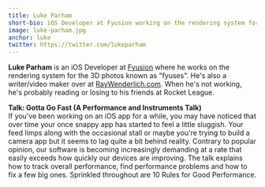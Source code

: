 ```yaml
---
title: Luke Parham
short-bio: iOS Developer at Fyusion working on the rendering system for the 3D photos
image: luke-parham.jpg
anchor: luke
twitter: https://twitter.com/lukeparham
---
```


**Luke Parham** is an iOS Developer at [Fyusion](https://fyusion.com/) where he works on the rendering system for the 3D photos known as "fyuses". He's also a writer/video maker over at [RayWenderlich.com](https://www.raywenderlich.com/). When he's not working, he's probably reading or losing to his friends at Rocket League.

**Talk: Gotta Go Fast (A Performance and Instruments Talk)**  
If you've been working on an iOS app for a while, you may have noticed that over time your once snappy app has started to feel a little sluggish. Your feed limps along with the occasional stall or maybe you're trying to build a camera app but it seems to lag quite a bit behind reality.  Contrary to popular opinion, our software is becoming increasingly demanding at a rate that easily exceeds how quickly our devices are improving.
The talk explains how to track overall performance, find performance problems and how to fix a few big ones. Sprinkled throughout are 10 Rules for Good Performance.
